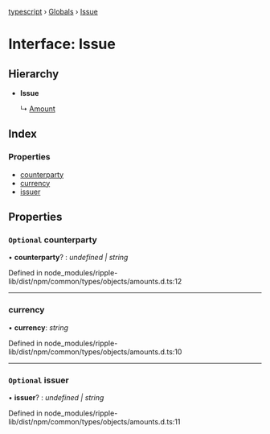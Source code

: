 [typescript](../README.md) › [Globals](../globals.md) › [Issue](issue.md)

# Interface: Issue

## Hierarchy

* **Issue**

  ↳ [Amount](amount.md)

## Index

### Properties

* [counterparty](issue.md#optional-counterparty)
* [currency](issue.md#currency)
* [issuer](issue.md#optional-issuer)

## Properties

### `Optional` counterparty

• **counterparty**? : *undefined | string*

Defined in node_modules/ripple-lib/dist/npm/common/types/objects/amounts.d.ts:12

___

###  currency

• **currency**: *string*

Defined in node_modules/ripple-lib/dist/npm/common/types/objects/amounts.d.ts:10

___

### `Optional` issuer

• **issuer**? : *undefined | string*

Defined in node_modules/ripple-lib/dist/npm/common/types/objects/amounts.d.ts:11
